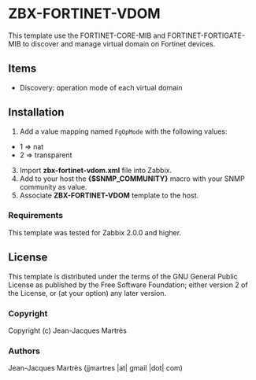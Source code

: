 ZBX-FORTINET-VDOM
=================

This template use the FORTINET-CORE-MIB and FORTINET-FORTIGATE-MIB to discover and manage virtual domain on Fortinet devices.

Items
-----

  * Discovery: operation mode of each virtual domain

Installation
------------

1. Add a value mapping named `FgOpMode` with the following values:
  * 1 => nat
  * 2 => transparent
3. Import **zbx-fortinet-vdom.xml** file into Zabbix.
4. Add to your host the **{$SNMP_COMMUNITY}** macro with your SNMP community as value.
6. Associate **ZBX-FORTINET-VDOM** template to the host.
 
### Requirements

This template was tested for Zabbix 2.0.0 and higher.

License
-------

This template is distributed under the terms of the GNU General Public License as published by the Free Software Foundation; either version 2 of the  License, or (at your option) any later version.

### Copyright

  Copyright (c) Jean-Jacques Martrès

### Authors
  
  Jean-Jacques Martrès
  (jjmartres |at| gmail |dot| com)
